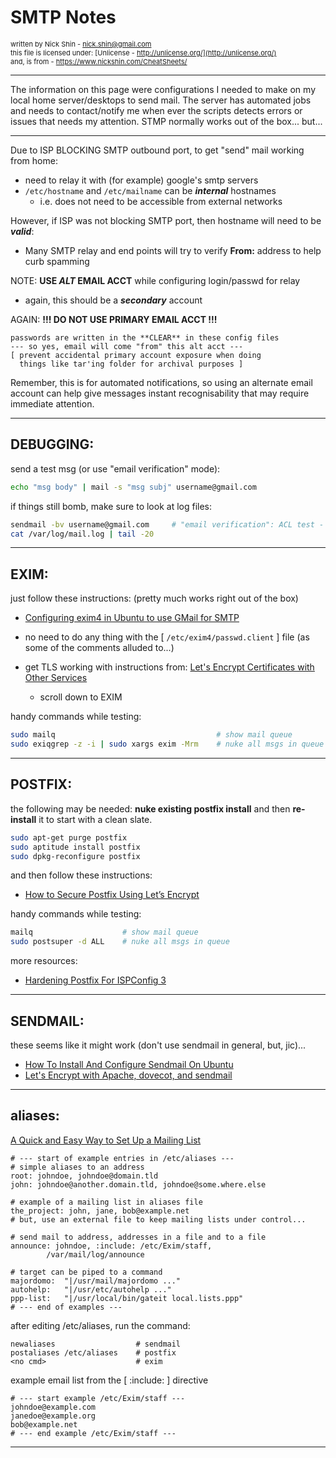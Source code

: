 # SMTP Notes

<span class="note1">written by Nick Shin - nick.shin@gmail.com<br>
this file is licensed under: [Unlicense - http://unlicense.org/](http://unlicense.org/)<br>
and, is from - <https://www.nickshin.com/CheatSheets/></span>

* * *

The information on this page were configurations I needed to make on my local
home server/desktops to send mail.  The server has automated jobs and needs to
contact/notify me when ever the scripts detects errors or issues that needs my
attention.  STMP normally works out of the box... but...

* * *

Due to ISP BLOCKING SMTP outbound port, to get "send" mail working from home:
- need to relay it with (for example) google's smtp servers
- `/etc/hostname` and `/etc/mailname` can be **_internal_** hostnames
	- i.e. does not need to be accessible from external networks

However, if ISP was not blocking SMTP port, then hostname will need to be **_valid_**:
- Many SMTP relay and end points will try to verify **From:** address to help curb spamming

NOTE: **USE _ALT_ EMAIL ACCT** while configuring login/passwd for relay
- again, this should be a **_secondary_** account

AGAIN: **!!! DO NOT USE PRIMARY EMAIL ACCT !!!**
```
passwords are written in the **CLEAR** in these config files
--- so yes, email will come "from" this alt acct ---
[ prevent accidental primary account exposure when doing
  things like tar'ing folder for archival purposes ]
```

Remember, this is for automated notifications, so using an alternate email account
can help give messages instant recognisability that may require immediate attention.

* * *

## DEBUGGING:
send a test msg (or use "email verification" mode):
```sh
echo "msg body" | mail -s "msg subj" username@gmail.com
```

if things still bomb, make sure to look at log files:
```sh
sendmail -bv username@gmail.com		# "email verification": ACL test - does not go in any inbox
cat /var/log/mail.log | tail -20
```

* * *

## EXIM:

just follow these instructions: (pretty much works right out of the box)
- [Configuring exim4 in Ubuntu to use GMail for SMTP](http://www.manu-j.com/blog/wordpress-exim4-ubuntu-gmail-smtp/75/)

- no need to do any thing with the [ `/etc/exim4/passwd.client` ] file (as some of the comments alluded to...)

- get TLS working with instructions from: [Let's Encrypt Certificates with Other Services](https://www.jedwarddurrett.com/20160604162607.php)
	- scroll down to EXIM

handy commands while testing:
```sh
sudo mailq                                    # show mail queue
sudo exiqgrep -z -i | sudo xargs exim -Mrm    # nuke all msgs in queue
```

* * *

## POSTFIX:

the following may be needed: **nuke existing postfix install**
and then **re-install** it to start with a clean slate.
```sh
sudo apt-get purge postfix
sudo aptitude install postfix
sudo dpkg-reconfigure postfix
```

and then follow these instructions:
- [How to Secure Postfix Using Let’s Encrypt](https://www.upcloud.com/support/secure-postfix-using-lets-encrypt/)

handy commands while testing:
```sh
mailq                    # show mail queue
sudo postsuper -d ALL    # nuke all msgs in queue
```

more resources:
- [Hardening Postfix For ISPConfig 3](http://www.howtoforge.com/hardening-postfix-for-ispconfig-3)


* * *

## SENDMAIL:

these seems like it might work (don't use sendmail in general, but, jic)...
- [How To Install And Configure Sendmail On Ubuntu](https://kenfavors.com/code/how-to-install-and-configure-sendmail-on-ubuntu/)
- [Let's Encrypt with Apache, dovecot, and sendmail](https://evermeet.cx/wiki/Let%27s_Encrypt_with_Apache,_dovecot,_and_sendmail)

* * *

## aliases:

[A Quick and Easy Way to Set Up a Mailing List](http://linuxgazette.net/issue72/teo.html)

```
# --- start of example entries in /etc/aliases ---
# simple aliases to an address
root: johndoe, johndoe@domain.tld
john: johndoe@another.domain.tld, johndoe@some.where.else

# example of a mailing list in aliases file
the_project: john, jane, bob@example.net
# but, use an external file to keep mailing lists under control...

# send mail to address, addresses in a file and to a file
announce: johndoe, :include: /etc/Exim/staff,
        /var/mail/log/announce

# target can be piped to a command
majordomo:  "|/usr/mail/majordomo ..."
autohelp:	"|/usr/etc/autohelp ..."
ppp-list:	"|/usr/local/bin/gateit local.lists.ppp"
# --- end of examples ---
```

after editing /etc/aliases, run the command:

```
newaliases                  # sendmail
postaliases /etc/aliases    # postfix
<no cmd>                    # exim
```

example email list from the [ :include: ] directive

```
# --- start example /etc/Exim/staff ---
johndoe@example.com
janedoe@example.org
bob@example.net
# --- end example /etc/Exim/staff ---
```

* * *




<style>
.note1                    { font-size: 11px; }
.markdown-body pre code   { font-size: 80%; }
</style>

